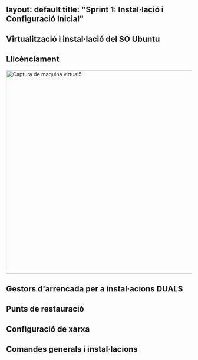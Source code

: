 layout: default
title: "Sprint 1: Instal·lació i Configuració Inicial"
---

## Virtualització i instal·lació del SO Ubuntu
## Llicènciament
<img width="600" height="550" alt="Captura de maquina virtual5" src="https://github.com/user-attachments/assets/189d2a14-aa5a-46ce-bc65-61060cf1df55" />

## Gestors d'arrencada per a instal·acions DUALS

## Punts de restauració

## Configuració de xarxa

## Comandes generals i instal·lacions
